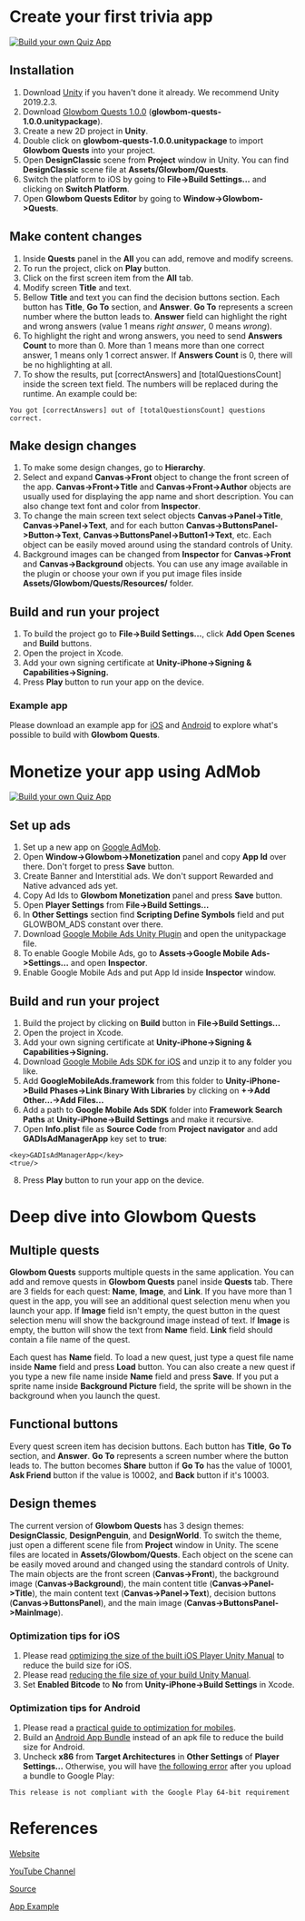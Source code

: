 # Create your first trivia app

[![Build your own Quiz App](https://img.youtube.com/vi/5py0nFKtoLU/0.jpg)](https://www.youtube.com/watch?v=5py0nFKtoLU)

## Installation

1. Download [Unity](https://unity3d.com/get-unity/download/archive) if you haven't done it already. We recommend Unity 2019.2.3.
2. Download [Glowbom Quests 1.0.0](https://github.com/Glowbom/quests/releases) (**glowbom-quests-1.0.0.unitypackage**).
3. Create a new 2D project in **Unity**.
4. Double click on **glowbom-quests-1.0.0.unitypackage** to import **Glowbom Quests** into your project.
5. Open **DesignClassic** scene from **Project** window in Unity. You can find **DesignClassic** scene file at **Assets/Glowbom/Quests**.
6. Switch the platform to iOS by going to **File->Build Settings...** and clicking on **Switch Platform**.
7. Open **Glowbom Quests Editor** by going to **Window->Glowbom->Quests**.

## Make content changes

1. Inside **Quests** panel in the **All** you can add, remove and modify screens.
2. To run the project, click on **Play** button.
3. Click on the first screen item from the **All** tab.
4. Modify screen **Title** and text.
5. Bellow **Title** and text you can find the decision buttons section. Each button has **Title**, **Go To** section, and **Answer**. **Go To** represents a screen number where the button leads to. **Answer** field can highlight the right and wrong answers (value 1 means *right answer*, 0 means *wrong*). 
6. To highlight the right and wrong answers, you need to send **Answers Count** to more than 0. More than 1 means more than one correct answer, 1 means only 1 correct answer. If **Answers Count** is 0, there will be no highlighting at all.
7. To show the results, put [correctAnswers] and [totalQuestionsCount] inside the screen text field. The numbers will be replaced during the runtime. An example could be:

```
You got [correctAnswers] out of [totalQuestionsCount] questions correct.
```

## Make design changes

1. To make some design changes, go to **Hierarchy**.
2. Select and expand **Canvas->Front** object to change the front screen of the app. **Canvas->Front->Title** and **Canvas->Front->Author** objects are usually used for displaying the app name and short description. You can also change text font and color from **Inspector**.
3. To change the main screen text select objects **Canvas->Panel->Title**, **Canvas->Panel->Text**, and for each button **Canvas->ButtonsPanel->Button->Text**, **Canvas->ButtonsPanel->Button1->Text**, etc. Each object can be easily moved around using the standard controls of Unity.
4. Background images can be changed from **Inspector** for **Canvas->Front** and **Canvas->Background** objects. You can use any image available in the plugin or choose your own if you put image files inside **Assets/Glowbom/Quests/Resources/** folder.

## Build and run your project

1. To build the project go to **File->Build Settings...**, click **Add Open Scenes** and **Build** buttons.
2. Open the project in Xcode.
3. Add your own signing certificate at **Unity-iPhone->Signing & Capabilities->Signing.**
4. Press **Play** button to run your app on the device.

### Example app

Please download an example app for [iOS](https://apps.apple.com/us/app/6-countries-world-geography/id1497861140?ls=1) and [Android](https://play.google.com/store/apps/details?id=com.glowbom.quests) to explore what's possible to build with **Glowbom Quests**.

# Monetize your app using AdMob

[![Build your own Quiz App](https://img.youtube.com/vi/xvx6RtHJNKg/0.jpg)](https://www.youtube.com/watch?v=xvx6RtHJNKg)

## Set up ads

1. Set up a new app on [Google AdMob](https://admob.google.com/home/).
2. Open **Window->Glowbom->Monetization** panel and copy **App Id** over there. Don't forget to press **Save** button.
3. Create Banner and Interstitial ads. We don't support Rewarded and Native advanced ads yet.
4. Copy Ad Ids to **Glowbom Monetization** panel and press **Save** button.
5. Open **Player Settings** from **File->Build Settings...**
6. In **Other Settings** section find **Scripting Define Symbols** field and put GLOWBOM_ADS constant over there.
7. Download [Google Mobile Ads Unity Plugin](https://github.com/googleads/googleads-mobile-unity/releases/tag/v4.2.1) and open the unitypackage file.
8. To enable Google Mobile Ads, go to **Assets->Google Mobile Ads->Settings...** and open **Inspector**.
9. Enable Google Mobile Ads and put App Id inside **Inspector** window.

## Build and run your project

1. Build the project by clicking on **Build** button in **File->Build Settings...**
2. Open the project in Xcode.
3. Add your own signing certificate at **Unity-iPhone->Signing & Capabilities->Signing.**
4. Download [Google Mobile Ads SDK for iOS](https://developers.google.com/admob/ios/download) and unzip it to any folder you like.
5. Add **GoogleMobileAds.framework** from this folder to **Unity-iPhone->Build Phases->Link Binary With Libraries** by clicking on **+->Add Other...->Add Files...**
6. Add a path to **Google Mobile Ads SDK** folder into **Framework Search Paths** at **Unity-iPhone->Build Settings** and make it recursive.
7. Open **Info.plist** file as **Source Code** from **Project navigator** and add **GADIsAdManagerApp** key set to **true**:

```
<key>GADIsAdManagerApp</key>
<true/>
```

8. Press **Play** button to run your app on the device.

# Deep dive into Glowbom Quests

## Multiple quests

**Glowbom Quests** supports multiple quests in the same application. You can add and remove quests in **Glowbom Quests** panel inside **Quests** tab. There are 3 fields for each quest: **Name**, **Image**, and **Link**. If you have more than 1 quest in the app, you will see an additional quest selection menu when you launch your app. If **Image** field isn't empty, the quest button in the quest selection menu will show the background image instead of text. If **Image** is empty, the button will show the text from **Name** field. **Link** field should contain a file name of the quest.

Each quest has **Name** field. To load a new quest, just type a quest file name inside **Name** field and press **Load** button. You can also create a new quest if you type a new file name inside **Name** field and press **Save**. If you put a sprite name inside **Background Picture** field, the sprite will be shown in the background when you launch the quest.

## Functional buttons

Every quest screen item has decision buttons. Each button has **Title**, **Go To** section, and **Answer**. **Go To** represents a screen number where the button leads to. The button becomes **Share** button if **Go To** has the value of 10001, **Ask Friend** button if the value is 10002, and **Back** button if it's 10003.

## Design themes

The current version of **Glowbom Quests** has 3 design themes: **DesignClassic**, **DesignPenguin**, and **DesignWorld**. To switch the theme, just open a different scene file from **Project** window in Unity. The scene files are located in **Assets/Glowbom/Quests**. Each object on the scene can be easily moved around and changed using the standard controls of Unity. The main objects are the front screen (**Canvas->Front**), the background image (**Canvas->Background**), the main content title (**Canvas->Panel->Title**), the main content text (**Canvas->Panel->Text**), decision buttons (**Canvas->ButtonsPanel**), and the main image (**Canvas->ButtonsPanel->MainImage**).

### Optimization tips for iOS

1. Please read [optimizing the size of the built iOS Player Unity Manual](https://docs.unity3d.com/Manual/iphone-playerSizeOptimization.html) to reduce the build size for iOS.
2. Please read [reducing the file size of your build Unity Manual](https://docs.unity3d.com/Manual/ReducingFilesize.html).
3. Set **Enabled Bitcode** to **No** from  **Unity-iPhone->Build Settings** in Xcode.

### Optimization tips for Android

1. Please read a [practical guide to optimization for mobiles](https://docs.unity3d.com/Manual/MobileOptimizationPracticalGuide.html).
2. Build an [Android App Bundle](https://developer.android.com/guide/app-bundle) instead of an apk file to reduce the build size for Android.
3. Uncheck **x86** from **Target Architectures** in **Other Settings** of **Player Settings...** Otherwise, you will have [the following error](https://stackoverflow.com/questions/57629052/after-upgrading-my-unity-android-to-64-bit-i-still-get-an-error-after-uploading) after you upload a bundle to Google Play: 

```
This release is not compliant with the Google Play 64-bit requirement
```

# References

[Website](https://glowbom.com/)

[YouTube Channel](https://www.youtube.com/channel/UCrYQEQPhAHmn7N8W58nNwOw)

[Source](https://github.com/Glowbom)

[App Example](https://globalsculptor.com/apps/countries.html)


